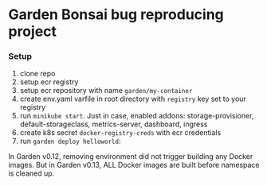 # Garden Bonsai bug reproducing project

### Setup

1. clone repo
1. setup ecr registry
1. setup ecr repository with name `garden/my-container`
1. create env.yaml varfile in root directory with `registry` key set to your registry
1. run `minikube start`.
    Just in case, enabled addons:
    storage-provisioner, default-storageclass, metrics-server, dashboard, ingress
1. create k8s secret `docker-registry-creds` with ecr credentials
1. run `garden deploy helloworld`:

In Garden v0.12, removing environment did not trigger building any Docker images.
But in Garden v0.13, ALL Docker images are built before namespace is cleaned up.
